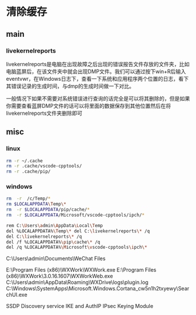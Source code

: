 # 清除缓存

## main

### livekernelreports

livekernelreports是电脑在出现故障之后出现的错误报告文件存放的文件夹，比如电脑蓝屏后，在该文件夹中就会出现DMP文件。我们可以通过按下win+R后输入eventvwr，在Windows日志下，查看一下系统和应用程序两个位置的日志，看下其错误记录的生成时间，与dmp的生成时间做一下对比。
 
一般情况下如果不需要对系统错误进行查询的话完全是可以将其删除的，但是如果你需要查看蓝屏DMP文件的话可以将里面的数据保存到其他位置然后在将livekernelreports文件夹删除即可


## misc

### linux

``` bash
rm -r ~/.cache
rm -r .cache/vscode-cpptools/
rm -r .cache/pip/
```

### windows
``` bash
rm  -r  /c/Temp/*
rm $LOCALAPPDATA\Temp\*
rm  -r $LOCALAPPDATA/pip/cache/*
rm  -r $LOCALAPPDATA/Microsoft/vscode-cpptools/ipch/*
```

``` bash
rem C:\Users\admin\AppData\Local\Temp
del %LOCALAPPDATA%\Temp\* del C:\livekernelreports\* /q
del C:\livekernelreports\* /q
del /f %LOCALAPPDATA%\pip\cache\* /q
del /q %LOCALAPPDATA%\Microsoft\vscode-cpptools\ipch\*
```

C:\Users\admin\Documents\WeChat Files

E:\Program Files (x86)\WXWork\WXWork.exe
E:\Program Files (x86)\WXWork\3.0.16.1607\WXWorkWeb.exe
C:\Users\admin\AppData\Roaming\WXDrive\logs\plugin.log
C:\Windows\SystemApps\Microsoft.Windows.Cortana_cw5n1h2txyewy\SearchUI.exe

SSDP Discovery service
IKE and AuthIP IPsec Keying Module
